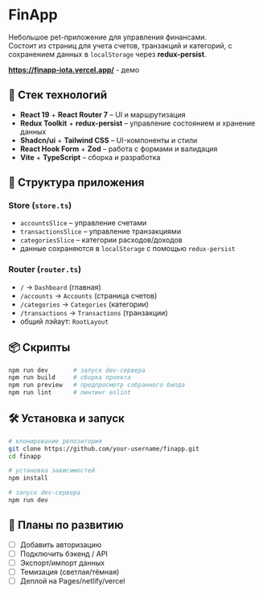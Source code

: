 # FinApp

Небольшое pet-приложение для управления финансами.  
Состоит из страниц для учета счетов, транзакций и категорий, с сохранением данных в `localStorage` через **redux-persist**.

**https://finapp-iota.vercel.app/** - демо

## 🚀 Стек технологий

- **React 19** + **React Router 7** – UI и маршрутизация
- **Redux Toolkit** + **redux-persist** – управление состоянием и хранение данных
- **Shadcn/ui** + **Tailwind CSS** – UI-компоненты и стили
- **React Hook Form** + **Zod** – работа с формами и валидация
- **Vite** + **TypeScript** – сборка и разработка

## 📂 Структура приложения

### Store (`store.ts`)
- `accountsSlice` – управление счетами
- `transactionsSlice` – управление транзакциями
- `categoriesSlice` – категории расходов/доходов
- данные сохраняются в `localStorage` с помощью `redux-persist`

### Router (`router.ts`)
- `/` → `Dashboard` (главная)
- `/accounts` → `Accounts` (страница счетов)
- `/categories` → `Categories` (категории)
- `/transactions` → `Transactions` (транзакции)
- общий лэйаут: `RootLayout`

## 📦 Скрипты

```bash
npm run dev       # запуск dev-сервера
npm run build     # сборка проекта
npm run preview   # предпросмотр собранного билда
npm run lint      # линтинг eslint
```
## 🛠 Установка и запуск

```bash
# клонирование репозитория
git clone https://github.com/your-username/finapp.git
cd finapp

# установка зависимостей
npm install

# запуск dev-сервера
npm run dev
```

## 🔮 Планы по развитию

- [ ] Добавить авторизацию
- [ ] Подключить бэкенд / API
- [ ] Экспорт/импорт данных
- [ ] Темизация (светлая/тёмная)
- [ ] Деплой на Pages/netlify/vercel
